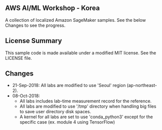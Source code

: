 ## AWS AI/ML Workshop - Korea

A collection of localized Amazon SageMaker samples. See the below Changes to see the progress.

## License Summary

This sample code is made available under a modified MIT license. See the LICENSE file.

## Changes
* 21-Sep-2018: All labs are modified to use 'Seoul' region (ap-northeast-2).
* 08-Oct-2018:
    * All labs includes lab-time measurement record for the reference.
    * All labs are modified to use '/tmp' directory when handling big files to save user directory disk spaces.
    * A kernel for all labs are set to use 'conda_python3' except for the specific case (ex. module 4 using TensorFlow)
